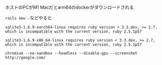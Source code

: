 ホストのPCがM1 Macだとarm64のdockerがダウンロードされる

`rails new .`などやると
```
sqlite3-1.6.9-aarch64-linux requires ruby version < 3.3.dev, >= 2.7, which is incompatible with the current version, ruby 2.5.1p57
```

```
sqlite3-1.6.9-x86_64-linux requires ruby version < 3.3.dev, >= 2.7, which is incompatible with the current version, ruby 2.5.1p57
```

`chromium --no-sandbox --headless --disable-gpu --screenshot http://google.com/`
